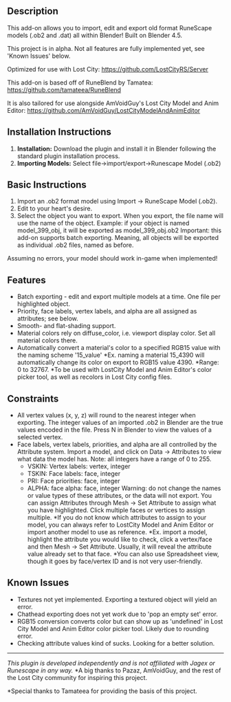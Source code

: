 ## Description
This add-on allows you to import, edit and export old format RuneScape models (.ob2 and .dat) all within Blender!
Built on Blender 4.5.

This project is in alpha. Not all features are fully implemented yet, see 'Known Issues' below.

Optimized for use with Lost City: https://github.com/LostCityRS/Server
 
This add-on is based off of RuneBlend by Tamatea: https://github.com/tamateea/RuneBlend
 
It is also tailored for use alongside AmVoidGuy's Lost City Model and Anim Editor: https://github.com/AmVoidGuy/LostCityModelAndAnimEditor

## Installation Instructions
1. **Installation:** Download the plugin and install it in Blender following the standard plugin installation process.
2. **Importing Models:** Select file->import/export->Runescape Model (.ob2)

## Basic Instructions
1. Import an .ob2 format model using Import -> RuneScape Model (.ob2).
2. Edit to your heart's desire.
3. Select the object you want to export. When you export, the file name will use the name of the object.
	Example: if your object is named model_399_obj, it will be exported as model_399_obj.ob2
	Important: this add-on supports batch exporting. Meaning, all objects will be exported as individual .ob2 files, named as before.

Assuming no errors, your model should work in-game when implemented!

## Features
* Batch exporting - edit and export multiple models at a time. One file per highlighted object.
* Priority, face labels, vertex labels, and alpha are all assigned as attributes; see below.
* Smooth- and flat-shading support.
* Material colors rely on diffuse_color, i.e. viewport display color. Set all material colors there.
* Automatically convert a material's color to a specified RGB15 value with the naming scheme '15_value'
	*Ex. naming a material 15_4390 will automatically change its color on export to RGB15 value 4390.
	*Range: 0 to 32767.
	*To be used with LostCity Model and Anim Editor's color picker tool, as well as recolors in Lost City config files.

## Constraints
* All vertex values (x, y, z) will round to the nearest integer when exporting. The integer values of an imported .ob2 in Blender are the true values encoded in the file. 
	Press N in Blender to view the values of a selected vertex.
* Face labels, vertex labels, priorities, and alpha are all controlled by the Attribute system.
	Import a model, and click on Data -> Attributes to view what data the model has.
	Note: all integers have a range of 0 to 255.
	* VSKIN: Vertex labels: vertex, integer
	* TSKIN: Face labels: face, integer
	* PRI: Face priorities: face, integer
	* ALPHA: face alpha: face, integer
	Warning: do not change the names or value types of these attributes, or the data will not export.
	You can assign Attributes through Mesh -> Set Attribute to assign what you have highlighted. Click multiple faces or vertices to assign multiple.
*If you do not know which attributes to assign to your model, you can always refer to LostCity Model and Anim Editor or import another model to use as reference.
*Ex. import a model, highlight the attribute you would like to check, click a vertex/face and then Mesh -> Set Attribute. Usually, it will reveal the attribute value already set to that face.
*You can also use Spreadsheet view, though it goes by face/vertex ID and is not very user-friendly.

## Known Issues
* Textures not yet implemented. Exporting a textured object will yield an error.
* Chathead exporting does not yet work due to 'pop an empty set' error.
* RGB15 conversion converts color but can show up as 'undefined' in Lost City Model and Anim Editor color picker tool. Likely due to rounding error.
* Checking attribute values kind of sucks. Looking for a better solution.

---

*This plugin is developed independently and is not affiliated with Jagex or Runescape in any way.*
*A big thanks to Pazaz, AmVoidGuy, and the rest of the Lost City community for inspiring this project.

*Special thanks to Tamateea for providing the basis of this project.
